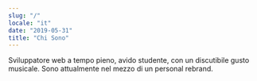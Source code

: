 ```yaml
---
slug: "/"
locale: "it"
date: "2019-05-31"
title: "Chi Sono"
---
```

Sviluppatore web a tempo pieno, avido studente, con un discutibile gusto musicale. Sono attualmente nel mezzo di un personal rebrand.

